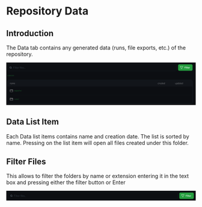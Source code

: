 # Repository Data

## Introduction

The Data tab contains any generated data (runs, file exports, etc.) of the repository.

![Alt text](img/data_intro.png)  

## Data List Item

Each Data list items contains name and creation date. The list is sorted by name.
Pressing on the list item will open all files created under this folder.

## Filter Files

This allows to filter the folders by name or extension entering it in the text box and pressing either the filter button or Enter

![Alt text](img/data_filter.png)  
